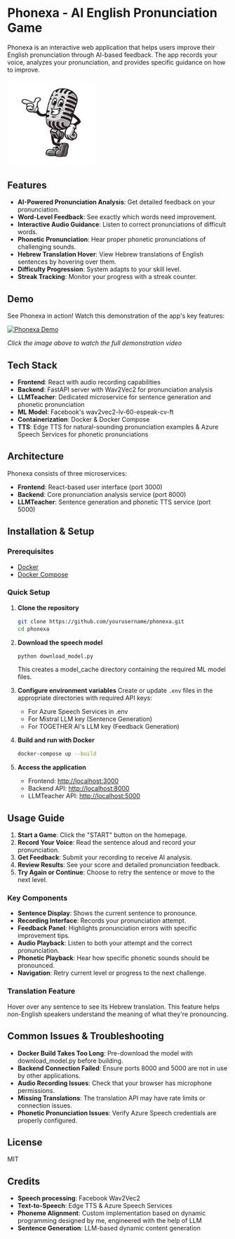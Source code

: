 # Phonexa - AI English Pronunciation Game

Phonexa is an interactive web application that helps users improve their English pronunciation through AI-based feedback. The app records your voice, analyzes your pronunciation, and provides specific guidance on how to improve.

<img src="https://github.com/EASS-HIT-PART-A-2025-CLASS-VII/Phonexa/blob/main/frontend/src/ProjectImages/PhonexaLogo.png?raw=true" alt="Phonexa Logo" width="200"/>

## Features

- **AI-Powered Pronunciation Analysis**: Get detailed feedback on your pronunciation.
- **Word-Level Feedback**: See exactly which words need improvement.
- **Interactive Audio Guidance**: Listen to correct pronunciations of difficult words.
- **Phonetic Pronunciation**: Hear proper phonetic pronunciations of challenging sounds.
- **Hebrew Translation Hover**: View Hebrew translations of English sentences by hovering over them.
- **Difficulty Progression**: System adapts to your skill level.
- **Streak Tracking**: Monitor your progress with a streak counter.

## Demo

See Phonexa in action! Watch this demonstration of the app's key features:

[![Phonexa Demo](https://img.youtube.com/vi/NOBqmUZFIhg/0.jpg)](https://youtu.be/NOBqmUZFIhg)

*Click the image above to watch the full demonstration video*

## Tech Stack

- **Frontend**: React with audio recording capabilities
- **Backend**: FastAPI server with Wav2Vec2 for pronunciation analysis
- **LLMTeacher**: Dedicated microservice for sentence generation and phonetic pronunciation
- **ML Model**: Facebook's wav2vec2-lv-60-espeak-cv-ft
- **Containerization**: Docker & Docker Compose
- **TTS**: Edge TTS for natural-sounding pronunciation examples & Azure Speech Services for phonetic pronunciations

## Architecture

Phonexa consists of three microservices:
- **Frontend**: React-based user interface (port 3000)
- **Backend**: Core pronunciation analysis service (port 8000)
- **LLMTeacher**: Sentence generation and phonetic TTS service (port 5000)

## Installation & Setup

### Prerequisites

- [Docker](https://docs.docker.com/get-docker/)
- [Docker Compose](https://docs.docker.com/compose/install/)

### Quick Setup

1. **Clone the repository**
    ```bash
    git clone https://github.com/yourusername/phonexa.git
    cd phonexa
    ```

2. **Download the speech model**
    ```bash
    python download_model.py
    ```
    This creates a model_cache directory containing the required ML model files.

3. **Configure environment variables**
    Create or update `.env` files in the appropriate directories with required API keys:
    - For Azure Speech Services in .env
    - For Mistral LLM key (Sentence Generation)
    - For TOGETHER AI's LLM key (Feedback Generation)

4. **Build and run with Docker**
    ```bash
    docker-compose up --build
    ```

5. **Access the application**
    - Frontend: [http://localhost:3000](http://localhost:3000)
    - Backend API: [http://localhost:8000](http://localhost:8000)
    - LLMTeacher API: [http://localhost:5000](http://localhost:5000)

## Usage Guide

1. **Start a Game**: Click the "START" button on the homepage.
2. **Record Your Voice**: Read the sentence aloud and record your pronunciation.
3. **Get Feedback**: Submit your recording to receive AI analysis.
4. **Review Results**: See your score and detailed pronunciation feedback.
5. **Try Again or Continue**: Choose to retry the sentence or move to the next level.

### Key Components

- **Sentence Display**: Shows the current sentence to pronounce.
- **Recording Interface**: Records your pronunciation attempt.
- **Feedback Panel**: Highlights pronunciation errors with specific improvement tips.
- **Audio Playback**: Listen to both your attempt and the correct pronunciation.
- **Phonetic Playback**: Hear how specific phonetic sounds should be pronounced.
- **Navigation**: Retry current level or progress to the next challenge.

### Translation Feature

Hover over any sentence to see its Hebrew translation. This feature helps non-English speakers understand the meaning of what they're pronouncing.

## Common Issues & Troubleshooting

- **Docker Build Takes Too Long**: Pre-download the model with download_model.py before building.
- **Backend Connection Failed**: Ensure ports 8000 and 5000 are not in use by other applications.
- **Audio Recording Issues**: Check that your browser has microphone permissions.
- **Missing Translations**: The translation API may have rate limits or connection issues.
- **Phonetic Pronunciation Issues**: Verify Azure Speech credentials are properly configured.

## License

MIT

## Credits

- **Speech processing**: Facebook Wav2Vec2
- **Text-to-Speech**: Edge TTS & Azure Speech Services
- **Phoneme Alignment**: Custom implementation based on dynamic programming designed by me, engineered with the help of LLM
- **Sentence Generation**: LLM-based dynamic content generation
